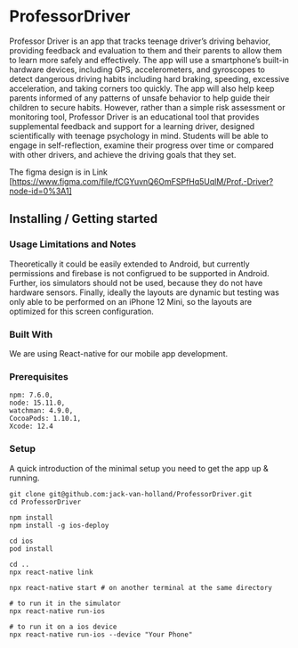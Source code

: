 # ProfessorDriver

Professor Driver is an app that tracks teenage driver’s driving behavior, providing feedback and evaluation to them and their parents to allow them to learn more safely and effectively. The app will use a smartphone’s built-in hardware devices, including GPS, accelerometers, and gyroscopes to detect dangerous driving habits including hard braking, speeding, excessive acceleration, and taking corners too quickly. The app will also help keep parents informed of any patterns of unsafe behavior to help guide their children to secure habits. However, rather than a simple risk assessment or monitoring tool, Professor Driver is an educational tool that provides supplemental feedback and support for a learning driver, designed scientifically with teenage psychology in mind. Students will be able to engage in self-reflection, examine their progress over time or compared with other drivers, and achieve the driving goals that they set. 

The figma design is in Link [https://www.figma.com/file/fCGYuvnQ6OmFSPfHq5UqlM/Prof.-Driver?node-id=0%3A1]

## Installing / Getting started

### Usage Limitations and Notes
Theoretically it could be easily extended to Android, but currently permissions and firebase is not configrued to be supported in Android. Further, ios simulators should not be used, because they do not have hardware sensors. Finally, ideally the layouts are dynamic but testing was only able to be performed on an iPhone 12 Mini, so the layouts are optimized for this screen configuration. 

### Built With
We are using React-native for our mobile app development.

### Prerequisites
    npm: 7.6.0,
    node: 15.11.0,
    watchman: 4.9.0,
    CocoaPods: 1.10.1,
    Xcode: 12.4
    
### Setup

A quick introduction of the minimal setup you need to get the app up & running.

```shell
git clone git@github.com:jack-van-holland/ProfessorDriver.git
cd ProfessorDriver

npm install 
npm install -g ios-deploy

cd ios
pod install

cd ..
npx react-native link

npx react-native start # on another terminal at the same directory

# to run it in the simulator
npx react-native run-ios

# to run it on a ios device
npx react-native run-ios --device "Your Phone"
```
